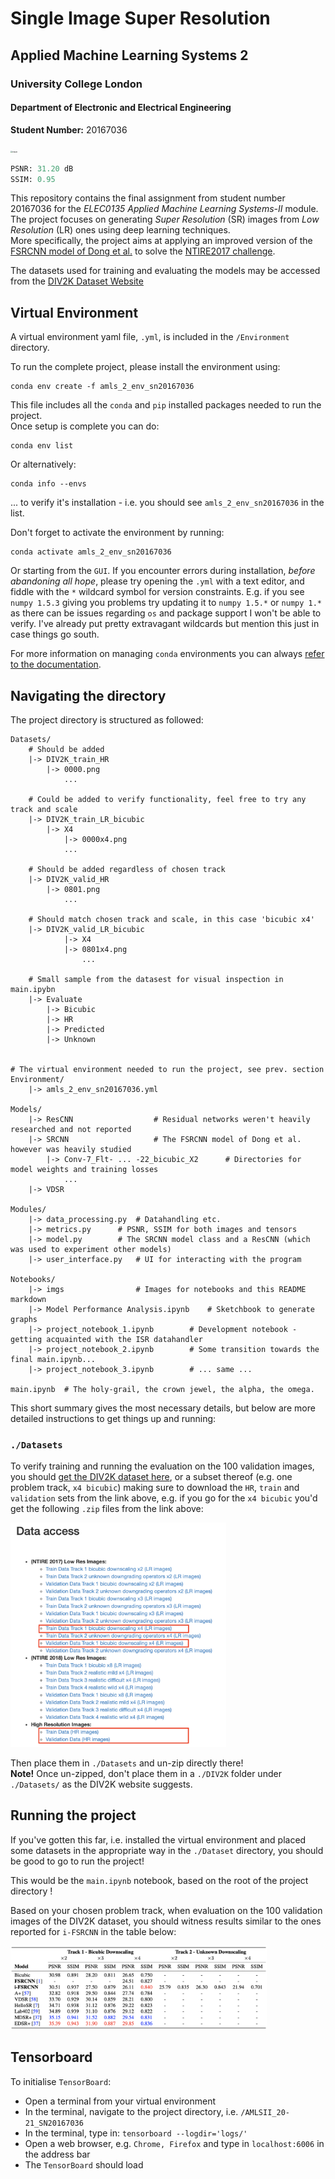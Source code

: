 

# Single Image Super Resolution
## Applied Machine Learning Systems 2
### University College London
#### Department of Electronic and Electrical Engineering
**Student Number:** 20167036

<img src="./Notebooks/imgs/teaser.png" alt="teaser" style="zoom:20%;" />

```python
PSNR: 31.20 dB 
SSIM: 0.95
```

This repository contains the final assignment from student number 20167036 for the *ELEC0135 Applied Machine Learning Systems-II* module. <br>
The project focuses on generating *Super Resolution* (SR) images from *Low Resolution* (LR) ones using deep learning techniques. <br>
More specifically, the project aims at applying an improved version of the [FSRCNN model of Dong et al.](https://arxiv.org/abs/1608.00367) to solve the [NTIRE2017 challenge](https://data.vision.ee.ethz.ch/cvl/ntire17/#challenge).

The datasets used for training and evaluating the models may be accessed from the [DIV2K Dataset Website](https://data.vision.ee.ethz.ch/cvl/DIV2K/) 



## Virtual Environment

A virtual environment yaml file,  `.yml`, is included in the `/Environment` directory. 

To run the complete project, please install the environment using:

```
conda env create -f amls_2_env_sn20167036
```

This file includes all the `conda` and `pip` installed packages needed to run the project. <br> Once setup is complete you can do: 

```
conda env list
```

Or alternatively:

```
conda info --envs
```

... to verify it's installation - i.e. you should see `amls_2_env_sn20167036` in the list. 

Don't forget to activate the environment by running:

```
conda activate amls_2_env_sn20167036
```

Or starting from the `GUI`. If you encounter errors during installation, *before abandoning all hope*, please try opening the `.yml` with a text editor, and fiddle with the `*` wildcard symbol for version constraints. E.g. if you see `numpy 1.5.3` giving you problems try updating it to `numpy 1.5.*` or `numpy 1.*` as there can be issues regarding `os` and package support I won't be able to verify. I've already put pretty extravagant wildcards but mention this just in case things go south.

For more information on managing `conda` environments you can always [refer to the documentation](https://docs.conda.io/projects/conda/en/latest/user-guide/tasks/manage-environments.html#creating-an-environment-from-an-environment-yml-file). 



## Navigating the directory

The project directory is structured as followed:

```
Datasets/
	# Should be added
	|-> DIV2K_train_HR	
		|-> 0000.png
		    ...
          
	# Could be added to verify functionality, feel free to try any track and scale
	|-> DIV2K_train_LR_bicubic	
		|-> X4
			|-> 0000x4.png
			...
      		
  	# Should be added regardless of chosen track
	|-> DIV2K_valid_HR	
		|-> 0801.png
		    ...
  				
 	# Should match chosen track and scale, in this case 'bicubic x4'
 	|-> DIV2K_valid_LR_bicubic	 
 			|-> X4
			|-> 0801x4.png
			    ...  
 							
	# Small sample from the datasest for visual inspection in main.ipybn
	|-> Evaluate	
		|-> Bicubic
		|-> HR
		|-> Predicted
		|-> Unknown
      
      
# The virtual environment needed to run the project, see prev. section	      
Environment/
	|-> amls_2_env_sn20167036.yml  	

Models/
	|-> ResCNN					# Residual networks weren't heavily researched and not reported
	|-> SRCNN					# The FSRCNN model of Dong et al. however was heavily studied
		|-> Conv-7_Flt- ... -22_bicubic_X2  	# Directories for model weights and training losses 
		    ... 
	|-> VDSR				

Modules/
	|-> data_processing.py	# Datahandling etc.
	|-> metrics.py		# PSNR, SSIM for both images and tensors
	|-> model.py		# The SRCNN model class and a ResCNN (which was used to experiment other models)
	|-> user_interface.py   # UI for interacting with the program

Notebooks/
	|-> imgs				# Images for notebooks and this README markdown
	|-> Model Performance Analysis.ipynb	# Sketchbook to generate graphs
	|-> project_notebook_1.ipynb		# Development notebook - getting acquainted with the ISR datahandler
	|-> project_notebook_2.ipynb		# Some transition towards the final main.ipynb...
	|-> project_notebook_3.ipynb		# ... same ...
  
main.ipynb	# The holy-grail, the crown jewel, the alpha, the omega.	
```

This short summary gives the most necessary details, but below are more detailed instructions to get things up and running:



### `./Datasets`

To verify training and running the evaluation on the 100 validation images, you should [get the DIV2K dataset here](https://data.vision.ee.ethz.ch/cvl/DIV2K/), or a subset thereof (e.g. one problem track, `x4 bicubic`) making sure to download the `HR`, `train` and `validation` sets from the link above, e.g. if you go for the `x4 bicubic` you'd get the following `.zip` files from the link above:

 <img src="./Notebooks/imgs/div2k_info.png" alt="div2k_info" style="zoom:35%;" />

Then place them in `./Datasets` and un-zip directly there! <br>**Note!** Once un-zipped, don't place them in a `./DIV2K` folder under `./Datasets/` as the DIV2K website suggests.



## Running the project

If you've gotten this far, i.e. installed the virtual environment and placed some datasets in the appropriate way in the `./Dataset` directory, you should be good to go to run the project!

This would be the `main.ipynb` notebook, based on the root of the project directory !

Based on your chosen problem track, when evaluation on the 100 validation images of the DIV2K dataset, you should witness results similar to the ones reported for `i-FSRCNN` in the table below:

<img src="./Notebooks/imgs/results.png" alt="results" style="zoom:40%;" />



## Tensorboard

To initialise `TensorBoard`:

- Open a terminal from your virtual environment
- In the terminal, navigate to the project directory, i.e. `/AMLSII_20-21_SN20167036`
- In the terminal, type in: `tensorboard --logdir='logs/'`
- Open a web browser, e.g. `Chrome, Firefox` and type in `localhost:6006` in the address bar
- The `TensorBoard` should load

